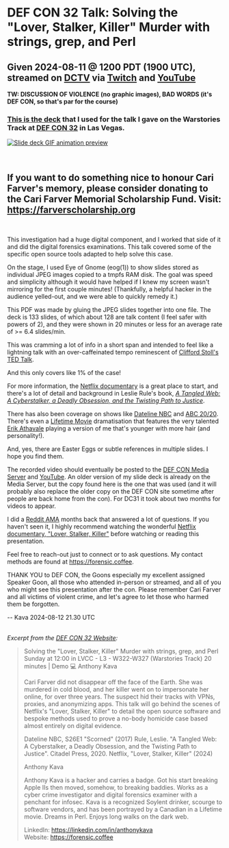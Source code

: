 # DEF CON 32 Talk: Solving the "Lover, Stalker, Killer" Murder with strings, grep, and Perl
## Given 2024-08-11 @ 1200 PDT (1900 UTC), streamed on [DCTV](https://dctv.defcon.org) via [Twitch](https://www.twitch.tv/defconorg) and [YouTube](https://www.youtube.com/user/defconconference)

**TW: DISCUSSION OF VIOLENCE (no graphic images), BAD WORDS (it's DEF CON, so that's par for the course)**

### [This is the deck](DC32-S533-Kava-v24-08-10-1224.pdf) that I used for the talk I gave on the Warstories Track at [DEF CON 32](https://defcon.org/html/defcon-32/dc-32-index.html) in Las Vegas.

[![Slide deck GIF animation preview](preview.gif)](DC32-S533-Kava-v24-08-10-1224.pdf)

<br>

## If you want to do something nice to honour Cari Farver's memory, please consider donating to the Cari Farver Memorial Scholarship Fund. Visit: https://farverscholarship.org

<br>

This investigation had a huge digital component, and I worked that side of it and did the digital forensics examinations.  This talk covered some of the specific open source tools adapted to help solve this case.

On the stage, I used Eye of Gnome (eog(1)) to show slides stored as individual JPEG images copied to a tmpfs RAM disk.  The goal was speed and simplicity although it would have helped if I knew my screen wasn't mirroring for the first couple minutes! (Thankfully, a helpful hacker in the audience yelled-out, and we were able to quickly remedy it.)

This PDF was made by gluing the JPEG slides together into one file. The deck is 133 slides, of which about 128 are talk content (I feel safer with powers of 2), and they were shown in 20 minutes or less for an average rate of >= 6.4 slides/min.

This was cramming a lot of info in a short span and intended to feel like a lightning talk with an over-caffeinated tempo reminescent of [Clifford Stoll's TED Talk](https://www.ted.com/talks/clifford_stoll_the_call_to_learn).

And this only covers like 1% of the case!

For more information, the [Netflix documentary](https://www.netflix.com/title/81611991) is a great place to start, and there's a lot of detail and background in Leslie Rule's book, *[A Tangled Web: A Cyberstalker, a Deadly Obsession, and the Twisting Path to Justice](https://www.kensingtonbooks.com/9780806539997/a-tangled-web/)*.

There has also been coverage on shows like [Dateline NBC](https://www.nbcnews.com/dateline/video/full-episode-scorned-1247985219637) and [ABC 20/20](https://abc.com/episode/ef002d2b-4401-4333-840a-35a1071fc4aa). There's even a [Lifetime Movie](https://www.mylifetime.com/movies/the-disappearance-of-cari-farver) dramatisation that features the very talented [Erik Athavale](https://www.imdb.com/name/nm5813845/) playing a version of me that's younger with more hair (and personality!).

And, yes, there are Easter Eggs or subtle references in multiple slides.  I hope you find them.

The recorded video should eventually be posted to the [DEF CON Media Server](https://media.defcon.org) and [YouTube](https://www.youtube.com/user/defconconference). An older version of my slide deck is already on the Media Server, but the copy found here is the one that was used (and it will probably also replace the older copy on the DEF CON site sometime after people are back home from the con). For DC31 it took about two months for videos to appear.

I did a [Reddit AMA](https://www.reddit.com/r/IAmA/comments/1bax5zv/i_am_the_nerd_from_netflixs_lover_stalker_killer/) months back that answered a lot of questions. If you haven't seen it, I highly recommend watching the wonderful [Netflix documentary, "Lover, Stalker, Killer"](https://www.netflix.com/title/81611991) before watching or reading this presentation.

Feel free to reach-out just to connect or to ask questions.  My contact methods are found at https://forensic.coffee.

THANK YOU to DEF CON, the Goons especially my excellent assigned Speaker Goon, all those who attended in-person or streamed, and all of you who might see this presentation after the con.  Please remember Cari Farver and all victims of violent crime, and let's agree to let those who harmed them be forgotten.

-- Kava 2024-08-12 21.30 UTC
<br>
<br>
  
*Excerpt from the [DEF CON 32 Website](https://defcon.org/html/defcon-32/dc-32-speakers.html):*

> Solving the "Lover, Stalker, Killer" Murder with strings, grep, and Perl
> Sunday at 12:00 in LVCC - L3 - W322-W327 (Warstories Track)
> 20 minutes | Demo 💻
> Anthony Kava
> 
> Cari Farver did not disappear off the face of the Earth. She was murdered in cold blood, and her killer went on to impersonate her online, for over three years. The suspect hid their tracks with VPNs, proxies, and anonymizing apps. This talk will go behind the scenes of Netflix's "Lover, Stalker, Killer" to detail the open source software and bespoke methods used to prove a no-body homicide case based almost entirely on digital evidence.
> 
> Dateline NBC, S26E1 "Scorned" (2017) Rule, Leslie. "A Tangled Web: A Cyberstalker, a Deadly Obsession, and the Twisting Path to Justice". Citadel Press, 2020. Netflix, "Lover, Stalker, Killer" (2024)
>
> Anthony Kava
>
> Anthony Kava is a hacker and carries a badge. Got his start breaking Apple IIs then moved, somehow, to breaking baddies. Works as a cyber crime investigator and digital forensics examiner with a penchant for infosec. Kava is a recognized Soylent drinker, scourge to software vendors, and has been portrayed by a Canadian in a Lifetime movie. Dreams in Perl. Enjoys long walks on the dark web.
>
> LinkedIn: https://linkedin.com/in/anthonykava<br>
> Website: https://forensic.coffee
